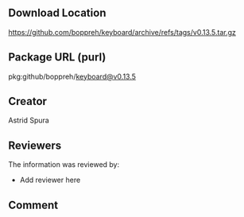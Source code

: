 ## Download Location

https://github.com/boppreh/keyboard/archive/refs/tags/v0.13.5.tar.gz

## Package URL (purl)

pkg:github/boppreh/keyboard@v0.13.5

## Creator

Astrid Spura

## Reviewers

The information was reviewed by:

* Add reviewer here

## Comment

